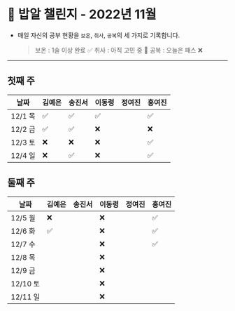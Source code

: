 # 🍚 밥알 챌린지 - 2022년 11월
- 매일 자신의 공부 현황을 `보온`, `취사`, `공복`의 세 가지로 기록합니다.
    
    > 보온 : 1솔 이상 완료 ✅
    취사 : 아직 고민 중 🤔
    공복 : 오늘은 패스 ❌
---

## 첫째 주
**날짜**|김예은|송진서|이동령|정여진|홍여진
---|---|---|---|---|---
12/1 목|✅|✅|✅| |✅
12/2 금|✅|✅|❌ | | ❌
12/3 토|❌ |❌ |❌| | ✅
12/4 일|❌ |✅ |❌| | ✅


## 둘째 주
**날짜**|김예은|송진서|이동령|정여진|홍여진
---|---|---|---|---|---
12/5 월|❌ | |❌| |✅
12/6 화|✅ | |❌| |✅
12/7 수| | |❌| |✅
12/8 목| | |❌| |
12/9 금| | |❌| |
12/10 토| | |❌| |
12/11 일| | |❌| |
